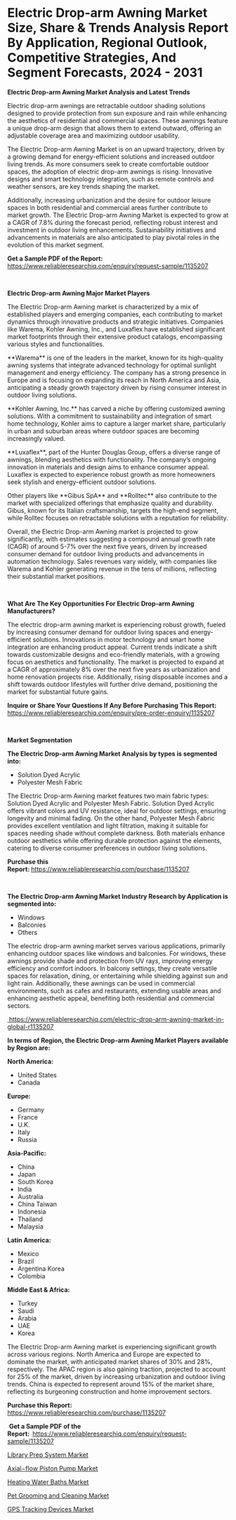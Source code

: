 <p><h1>Electric Drop-arm Awning Market Size, Share & Trends Analysis Report By Application, Regional Outlook, Competitive Strategies, And Segment Forecasts, 2024 - 2031</h1></p><p><strong>Electric Drop-arm Awning Market Analysis and Latest Trends</strong></p>
<p><p>Electric drop-arm awnings are retractable outdoor shading solutions designed to provide protection from sun exposure and rain while enhancing the aesthetics of residential and commercial spaces. These awnings feature a unique drop-arm design that allows them to extend outward, offering an adjustable coverage area and maximizing outdoor usability.</p><p>The Electric Drop-arm Awning Market is on an upward trajectory, driven by a growing demand for energy-efficient solutions and increased outdoor living trends. As more consumers seek to create comfortable outdoor spaces, the adoption of electric drop-arm awnings is rising. Innovative designs and smart technology integration, such as remote controls and weather sensors, are key trends shaping the market. </p><p>Additionally, increasing urbanization and the desire for outdoor leisure spaces in both residential and commercial areas further contribute to market growth. The Electric Drop-arm Awning Market is expected to grow at a CAGR of 7.8% during the forecast period, reflecting robust interest and investment in outdoor living enhancements. Sustainability initiatives and advancements in materials are also anticipated to play pivotal roles in the evolution of this market segment.</p></p>
<p><strong>Get a Sample PDF of the Report:&nbsp;</strong> <a href="https://www.reliableresearchiq.com/enquiry/request-sample/1135207?utm_campaign=1141&utm_medium=2&utm_source=Github&utm_content=ia&utm_term=13102024&utm_id=electric-drop-arm-awning">https://www.reliableresearchiq.com/enquiry/request-sample/1135207</a></p>
<p>&nbsp;</p>
<p><strong>Electric Drop-arm Awning Major Market Players</strong></p>
<p><p>The Electric Drop-arm Awning market is characterized by a mix of established players and emerging companies, each contributing to market dynamics through innovative products and strategic initiatives. Companies like Warema, Kohler Awning, Inc., and Luxaflex have established significant market footprints through their extensive product catalogs, encompassing various styles and functionalities.</p><p>**Warema** is one of the leaders in the market, known for its high-quality awning systems that integrate advanced technology for optimal sunlight management and energy efficiency. The company has a strong presence in Europe and is focusing on expanding its reach in North America and Asia, anticipating a steady growth trajectory driven by rising consumer interest in outdoor living solutions.</p><p>**Kohler Awning, Inc.** has carved a niche by offering customized awning solutions. With a commitment to sustainability and integration of smart home technology, Kohler aims to capture a larger market share, particularly in urban and suburban areas where outdoor spaces are becoming increasingly valued.</p><p>**Luxaflex**, part of the Hunter Douglas Group, offers a diverse range of awnings, blending aesthetics with functionality. The company’s ongoing innovation in materials and design aims to enhance consumer appeal. Luxaflex is expected to experience robust growth as more homeowners seek stylish and energy-efficient outdoor solutions.</p><p>Other players like **Gibus SpA** and **Rolltec** also contribute to the market with specialized offerings that emphasize quality and durability. Gibus, known for its Italian craftsmanship, targets the high-end segment, while Rolltec focuses on retractable solutions with a reputation for reliability.</p><p>Overall, the Electric Drop-arm Awning market is projected to grow significantly, with estimates suggesting a compound annual growth rate (CAGR) of around 5-7% over the next five years, driven by increased consumer demand for outdoor living products and advancements in automation technology. Sales revenues vary widely, with companies like Warema and Kohler generating revenue in the tens of millions, reflecting their substantial market positions.</p></p>
<p>&nbsp;</p>
<p><strong>What Are The Key Opportunities For Electric Drop-arm Awning Manufacturers?</strong></p>
<p><p>The electric drop-arm awning market is experiencing robust growth, fueled by increasing consumer demand for outdoor living spaces and energy-efficient solutions. Innovations in motor technology and smart home integration are enhancing product appeal. Current trends indicate a shift towards customizable designs and eco-friendly materials, with a growing focus on aesthetics and functionality. The market is projected to expand at a CAGR of approximately 8% over the next five years as urbanization and home renovation projects rise. Additionally, rising disposable incomes and a shift towards outdoor lifestyles will further drive demand, positioning the market for substantial future gains.</p></p>
<p><strong>Inquire or Share Your Questions If Any Before Purchasing This Report:</strong> <a href="https://www.reliableresearchiq.com/enquiry/pre-order-enquiry/1135207?utm_campaign=1141&utm_medium=2&utm_source=Github&utm_content=ia&utm_term=13102024&utm_id=electric-drop-arm-awning">https://www.reliableresearchiq.com/enquiry/pre-order-enquiry/1135207</a></p>
<p>&nbsp;</p>
<p><strong>Market Segmentation</strong></p>
<p><strong>The Electric Drop-arm Awning Market Analysis by types is segmented into:</strong></p>
<p><ul><li>Solution Dyed Acrylic</li><li>Polyester Mesh Fabric</li></ul></p>
<p><p>The Electric Drop-arm Awning market features two main fabric types: Solution Dyed Acrylic and Polyester Mesh Fabric. Solution Dyed Acrylic offers vibrant colors and UV resistance, ideal for outdoor settings, ensuring longevity and minimal fading. On the other hand, Polyester Mesh Fabric provides excellent ventilation and light filtration, making it suitable for spaces needing shade without complete darkness. Both materials enhance outdoor aesthetics while offering durable protection against the elements, catering to diverse consumer preferences in outdoor living solutions.</p></p>
<p><strong>Purchase this Report:&nbsp;</strong><a href="https://www.reliableresearchiq.com/purchase/1135207?utm_campaign=1141&utm_medium=2&utm_source=Github&utm_content=ia&utm_term=13102024&utm_id=electric-drop-arm-awning">https://www.reliableresearchiq.com/purchase/1135207</a></p>
<p>&nbsp;</p>
<p><strong>The Electric Drop-arm Awning Market Industry Research by Application is segmented into:</strong></p>
<p><ul><li>Windows</li><li>Balconies</li><li>Others</li></ul></p>
<p><p>The electric drop-arm awning market serves various applications, primarily enhancing outdoor spaces like windows and balconies. For windows, these awnings provide shade and protection from UV rays, improving energy efficiency and comfort indoors. In balcony settings, they create versatile spaces for relaxation, dining, or entertaining while shielding against sun and light rain. Additionally, these awnings can be used in commercial environments, such as cafes and restaurants, extending usable areas and enhancing aesthetic appeal, benefiting both residential and commercial sectors.</p></p>
<p><a href="https://www.reliableresearchiq.com/electric-drop-arm-awning-market-in-global-r1135207?utm_campaign=1141&utm_medium=2&utm_source=Github&utm_content=ia&utm_term=13102024&utm_id=electric-drop-arm-awning">&nbsp;https://www.reliableresearchiq.com/electric-drop-arm-awning-market-in-global-r1135207</a></p>
<p><strong>In terms of Region, the Electric Drop-arm Awning Market Players available by Region are:</strong></p>
<p>
    <p> <strong> North America: </strong>
        <ul>
            <li>United States</li>
            <li>Canada</li>
        </ul>
        </p> 
    <p> <strong> Europe: </strong>
        <ul>
            <li>Germany</li>
            <li>France</li>
            <li>U.K.</li>
            <li>Italy</li>
            <li>Russia</li>
        </ul>
        </p> 
    <p> <strong> Asia-Pacific: </strong>
        <ul>
            <li>China</li>
            <li>Japan</li>
            <li>South Korea</li>
            <li>India</li>
            <li>Australia</li>
            <li>China Taiwan</li>
            <li>Indonesia</li>
            <li>Thailand</li>
            <li>Malaysia</li>
        </ul>
        </p> 
    <p> <strong> Latin America: </strong>
        <ul>
            <li>Mexico</li>
            <li>Brazil</li>
            <li>Argentina Korea</li>
            <li>Colombia</li>
        </ul>
        </p> 
    <p> <strong> Middle East & Africa: </strong>
        <ul>
            <li>Turkey</li>
            <li>Saudi</li>
            <li>Arabia</li>
            <li>UAE</li>
            <li>Korea</li>
        </ul>
    </p>
    </p>
<p><p>The Electric Drop-arm Awning market is experiencing significant growth across various regions. North America and Europe are expected to dominate the market, with anticipated market shares of 30% and 28%, respectively. The APAC region is also gaining traction, projected to account for 25% of the market, driven by increasing urbanization and outdoor living trends. China is expected to represent around 15% of the market share, reflecting its burgeoning construction and home improvement sectors.</p></p>
<p><strong>Purchase this Report: </strong><a href="https://www.reliableresearchiq.com/purchase/1135207?utm_campaign=1141&utm_medium=2&utm_source=Github&utm_content=ia&utm_term=13102024&utm_id=electric-drop-arm-awning">https://www.reliableresearchiq.com/purchase/1135207</a></p>
<p>&nbsp;<strong>Get a Sample PDF of the Report:&nbsp;&nbsp;</strong><a href="https://www.reliableresearchiq.com/enquiry/request-sample/1135207?utm_campaign=1141&utm_medium=2&utm_source=Github&utm_content=ia&utm_term=13102024&utm_id=electric-drop-arm-awning">https://www.reliableresearchiq.com/enquiry/request-sample/1135207</a></p>
<p><strong></strong></p>
<p><p><a href="https://www.linkedin.com/pulse/market-forecast-global-library-prep-system-trends-impact-analysis-1pxie?utm_campaign=1141&utm_medium=2&utm_source=Github&utm_content=ia&utm_term=13102024&utm_id=electric-drop-arm-awning">Library Prep System Market</a></p><p><a href="https://github.com/erskinemm93/Market-Research-Report-List-1/blob/main/axialflow-piston-pump-market.md?utm_campaign=1141&utm_medium=2&utm_source=Github&utm_content=ia&utm_term=13102024&utm_id=electric-drop-arm-awning">Axial−flow Piston Pump Market</a></p><p><a href="https://www.linkedin.com/pulse/heating-water-baths-market-research-report-includes-analysis-ca54e?utm_campaign=1141&utm_medium=2&utm_source=Github&utm_content=ia&utm_term=13102024&utm_id=electric-drop-arm-awning">Heating Water Baths Market</a></p><p><a href="https://github.com/juniordelafrance/Market-Research-Report-List-5/blob/main/pet-grooming-and-cleaning-market.md?utm_campaign=1141&utm_medium=2&utm_source=Github&utm_content=ia&utm_term=13102024&utm_id=electric-drop-arm-awning">Pet Grooming and Cleaning Market</a></p><p><a href="https://issuu.com/reportprime-2/docs/gps-tracking-devices-market-size-20_0fedca8983f605?utm_campaign=1141&utm_medium=2&utm_source=Github&utm_content=ia&utm_term=13102024&utm_id=electric-drop-arm-awning">GPS Tracking Devices Market</a></p></p>
